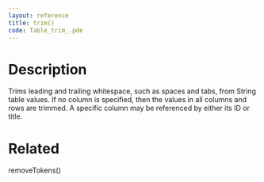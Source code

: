 ```yaml
---
layout: reference
title: trim()
code: Table_trim_.pde
---
```


# Description

Trims leading and trailing whitespace, such as spaces and tabs, from String table values.  If no column is specified, then the values in all columns and rows are trimmed.  A specific column may be referenced by either its ID or title.

# Related

removeTokens()
